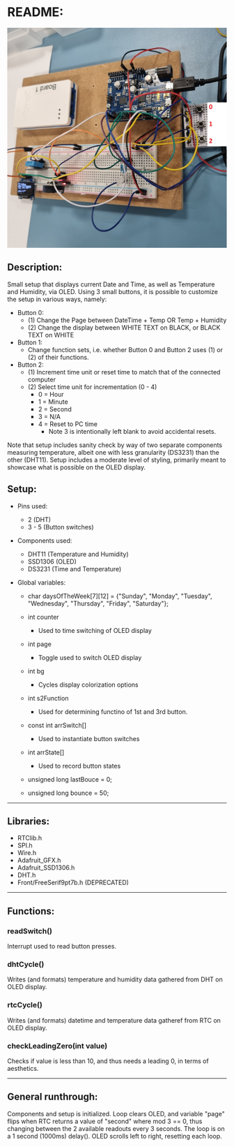 # README:
![Alt text](20221209_111714.jpg)

## Description:
Small setup that displays current Date and Time, as well as Temperature and Humidity, via OLED.
Using 3 small buttons, it is possible to customize the setup in various ways, namely:
- Button 0:
  - (1) Change the Page between DateTime + Temp OR Temp + Humidity
  - (2) Change the display between WHITE TEXT on BLACK, or BLACK TEXT on WHITE
- Button 1:
  - Change function sets, i.e. whether Button 0 and Button 2 uses (1) or (2) of their functions.
- Button 2:
  - (1) Increment time unit or reset time to match that of the connected computer
  - (2) Select time unit for incrementation (0 - 4)
    - 0 = Hour 
    - 1 = Minute 
    - 2 = Second 
    - 3 = N/A 
    - 4 = Reset to PC time
      - Note 3 is intentionally left blank to avoid accidental resets.

Note that setup includes sanity check by way of two separate components measuring temperature, albeit one with less granularity (DS3231) than the other (DHT11).
Setup includes a moderate level of styling, primarily meant to showcase what is possible on the OLED display.

## Setup:
- Pins used:
	- 2 (DHT)
  - 3 - 5 (Button switches)

- Components used:
  - DHT11 (Temperature and Humidity)
  - SSD1306 (OLED)
  - DS3231 (Time and Temperature)

- Global variables:
  - char daysOfTheWeek[7][12] = {"Sunday", "Monday", "Tuesday", "Wednesday", "Thursday", "Friday", "Saturday"};
  - int counter
    - Used to time switching of OLED display
  - int page
    - Toggle used to switch OLED display
  - int bg
    - Cycles display colorization options
  - int s2Function
    - Used for determining functino of 1st and 3rd button.

  - const int arrSwitch[]
    - Used to instantiate button switches
  - int arrState[]
    - Used to record button states
  
  - unsigned long lastBouce = 0;
  - unsigned long bounce = 50;

----
## Libraries:
- RTClib.h
- SPI.h
- Wire.h
- Adafruit_GFX.h
- Adafruit_SSD1306.h
- DHT.h
- Front/FreeSerif9pt7b.h (DEPRECATED)
----
## Functions:
### readSwitch()
Interrupt used to read button presses.

### dhtCycle()
Writes (and formats) temperature and humidity data gathered from DHT on OLED display.

### rtcCycle()
Writes (and formats) datetime and temperature data gatheref from RTC on OLED display.

### checkLeadingZero(int value)
Checks if value is less than 10, and thus needs a leading 0, in terms of aesthetics.

----
## General runthrough:
Components and setup is initialized.
Loop clears OLED, and variable "page" flips when RTC returns a value of "second" where mod 3 == 0, thus changing between the 2 available readouts every 3 seconds.
The loop is on a 1 second (1000ms) delay().
OLED scrolls left to right, resetting each loop.